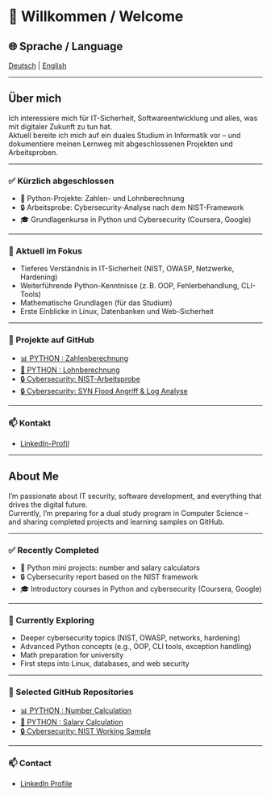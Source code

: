 # 👋 Willkommen / Welcome

## 🌐 Sprache / Language  
[Deutsch](#-über-mich) | [English](#-about-me)

---

## Über mich

Ich interessiere mich für IT-Sicherheit, Softwareentwicklung und alles, was mit digitaler Zukunft zu tun hat.  
Aktuell bereite ich mich auf ein duales Studium in Informatik vor – und dokumentiere meinen Lernweg mit abgeschlossenen Projekten und Arbeitsproben.

---

### ✅ Kürzlich abgeschlossen

- 🧮 Python-Projekte: Zahlen- und Lohnberechnung
- 🔒 Arbeitsprobe: Cybersecurity-Analyse nach dem NIST-Framework
- 🎓 Grundlagenkurse in Python und Cybersecurity (Coursera, Google)

---

### 🌱 Aktuell im Fokus

- Tieferes Verständnis in IT-Sicherheit (NIST, OWASP, Netzwerke, Hardening)
- Weiterführende Python-Kenntnisse (z. B. OOP, Fehlerbehandlung, CLI-Tools)
- Mathematische Grundlagen (für das Studium)
- Erste Einblicke in Linux, Datenbanken und Web-Sicherheit

---

### 📁 Projekte auf GitHub

- [📊 PYTHON : Zahlenberechnung](https://github.com/mauricezilian/zahlenberechnung)
- [💼 PYTHON : Lohnberechnung](https://github.com/mauricezilian/lohnberechnung)
- [🔒 Cybersecurity: NIST-Arbeitsprobe](https://github.com/mauricezilian/Arbeitsprobe_Cybersecurity_NIST)
- [🔒 Cybersecurity: SYN Flood Angriff & Log Analyse](https://github.com/mauricezilian/Syn-Flood-Attack-Log-Analysis)
---

### 📫 Kontakt

- [LinkedIn-Profil](https://linkedin.com/in/mauricezilian)

---

## About Me

I’m passionate about IT security, software development, and everything that drives the digital future.  
Currently, I’m preparing for a dual study program in Computer Science – and sharing completed projects and learning samples on GitHub.

---

### ✅ Recently Completed

- 🧮 Python mini projects: number and salary calculators
- 🔒 Cybersecurity report based on the NIST framework
- 🎓 Introductory courses in Python and cybersecurity (Coursera, Google)

---

### 🌱 Currently Exploring

- Deeper cybersecurity topics (NIST, OWASP, networks, hardening)
- Advanced Python concepts (e.g., OOP, CLI tools, exception handling)
- Math preparation for university
- First steps into Linux, databases, and web security

---

### 📁 Selected GitHub Repositories

- [📊 PYTHON : Number Calculation](https://github.com/mauricezilian/zahlenberechnung)
- [💼 PYTHON : Salary Calculation](https://github.com/mauricezilian/lohnberechnung)
- [🔒 Cybersecurity: NIST Working Sample](https://github.com/mauricezilian/Arbeitsprobe_Cybersecurity_NIST)

---

### 📫 Contact

- [LinkedIn Profile](https://linkedin.com/in/mauricezilian)
